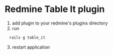 Redmine Table It plugin
================
1. add plugin to your redmine's plugins directory
2. run 

```ruby
  rails g table_it 
```
3. restart application

